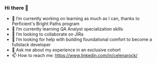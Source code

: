 ### Hi there 👋
- 🔭 I’m currently working on learning as much as I can, thanks to Perficient's Bright Paths program
- 🌱 I’m currently learning QA Analyst specialization skills
- 👯 I’m looking to collaborate on JIRa 
- 🤔 I’m looking for help with building foundational comfort to become a fullstack developer
- 💬 Ask me about my experience in an exclusive cohort
- 📫 How to reach me: https://www.linkedin.com/in/celenarock/

<!--
**celenaRock/celenaRock** is a ✨ _special_ ✨ repository because its `README.md` (this file) appears on your GitHub profile.

Here are some ideas to get you started:

- 🔭 I’m currently working on learning as much as I can, thanks to Perficient's Bright Paths program
- 🌱 I’m currently learning QA Analyst specialization skills
- 👯 I’m looking to collaborate on JIRa 
- 🤔 I’m looking for help with building foundational comfort to become a fullstack developer
- 💬 Ask me about my experience in an exclusive cohort
- 📫 How to reach me: https://www.linkedin.com/in/celenarock/
- 😄 Pronouns: ...
- ⚡ Fun fact: ...
-->
